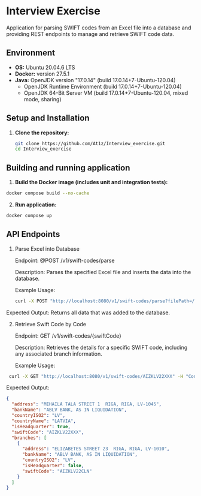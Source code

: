# Interview Exercise

Application for parsing SWIFT codes from an Excel file into a database and providing REST endpoints to manage and retrieve SWIFT code data.

## Environment

- **OS:** Ubuntu 20.04.6 LTS  
- **Docker:** version 27.5.1  
- **Java:** OpenJDK version "17.0.14" (build 17.0.14+7-Ubuntu-120.04)  
  - OpenJDK Runtime Environment (build 17.0.14+7-Ubuntu-120.04)
  - OpenJDK 64-Bit Server VM (build 17.0.14+7-Ubuntu-120.04, mixed mode, sharing)

## Setup and Installation

1. **Clone the repository:**

   ```bash
   git clone https://github.com/At1z/Interview_exercise.git
   cd Interview_exercise
   
## Building and running application

1. **Build the Docker image (includes unit and integration tests):**
  ```bash
  docker compose build --no-cache
  ```
2. **Run application:**
  ```bash
  docker compose up
  ```
## API Endpoints
1. Parse Excel into Database

   Endpoint: @POST /v1/swift-codes/parse

   Description: Parses the specified Excel file and inserts the data into the database.

   Example Usage:
   ```bash
   curl -X POST "http://localhost:8080/v1/swift-codes/parse?filePath=/app/data/Interns_2025_SWIFT_CODES.xlsx"
   ```
  Expected Output:
  Returns all data that was added to the database.
  
2. Retrieve Swift Code by Code

   Endpoint: GET /v1/swift-codes/{swiftCode}

   Description: Retrieves the details for a specific SWIFT code, including any associated branch information.

   Example Usage:
  ```bash
   curl -X GET "http://localhost:8080/v1/swift-codes/AIZKLV22XXX" -H "Content-Type: application/json"
  ```
Expected Output:
```json
{
  "address": "MIHAILA TALA STREET 1  RIGA, RIGA, LV-1045",
  "bankName": "ABLV BANK, AS IN LIQUIDATION",
  "countryISO2": "LV",
  "countryName": "LATVIA",
  "isHeadquarter": true,
  "swiftCode": "AIZKLV22XXX",
  "branches": [
    {
      "address": "ELIZABETES STREET 23  RIGA, RIGA, LV-1010",
      "bankName": "ABLV BANK, AS IN LIQUIDATION",
      "countryISO2": "LV",
      "isHeadquarter": false,
      "swiftCode": "AIZKLV22CLN"
    }
  ]
}
```

